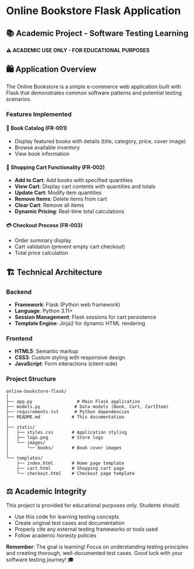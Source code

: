 # Online Bookstore Flask Application

## 📚 Academic Project - Software Testing Learning

**⚠️ ACADEMIC USE ONLY - FOR EDUCATIONAL PURPOSES**

## 🛍️ Application Overview

The Online Bookstore is a simple e-commerce web application built with Flask that demonstrates common software patterns and potential testing scenarios.

### Features Implemented

#### 📖 Book Catalog (FR-001)
- Display featured books with details (title, category, price, cover image)
- Browse available inventory
- View book information

#### 🛒 Shopping Cart Functionality (FR-002)
- **Add to Cart**: Add books with specified quantities
- **View Cart**: Display cart contents with quantities and totals
- **Update Cart**: Modify item quantities
- **Remove Items**: Delete items from cart
- **Clear Cart**: Remove all items
- **Dynamic Pricing**: Real-time total calculations

#### 💳 Checkout Process (FR-003)
- Order summary display
- Cart validation (prevent empty cart checkout)
- Total price calculation

## 🏗️ Technical Architecture

### Backend
- **Framework**: Flask (Python web framework)
- **Language**: Python 3.11+
- **Session Management**: Flask sessions for cart persistence
- **Template Engine**: Jinja2 for dynamic HTML rendering

### Frontend
- **HTML5**: Semantic markup
- **CSS3**: Custom styling with responsive design
- **JavaScript**: Form interactions (client-side)

### Project Structure
```
online-bookstore-flask/
│
├── app.py                 # Main Flask application
├── models.py             # Data models (Book, Cart, CartItem)
├── requirements.txt      # Python dependencies
├── README.md            # This documentation
│
├── static/
│   ├── styles.css       # Application styling
│   ├── logo.png         # Store logo
│   └── images/
│       └── books/       # Book cover images
│
└── templates/
    ├── index.html       # Home page template
    ├── cart.html        # Shopping cart page
    └── checkout.html    # Checkout page template
```

## ⚖️ Academic Integrity

This project is provided for educational purposes only. Students should:
- Use this code for learning testing concepts
- Create original test cases and documentation
- Properly cite any external testing frameworks or tools used
- Follow academic honesty policies


**Remember**: The goal is learning! Focus on understanding testing principles and creating thorough, well-documented test cases. Good luck with your software testing journey! 🎓
